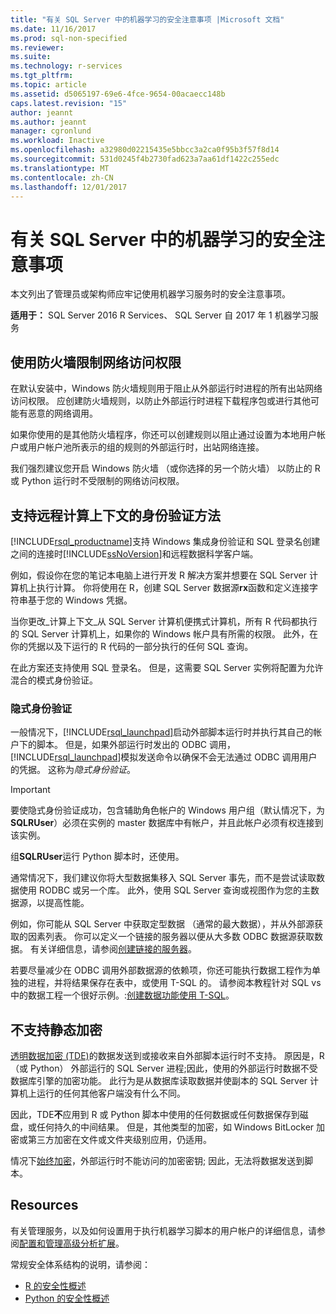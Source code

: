 ```yaml
---
title: "有关 SQL Server 中的机器学习的安全注意事项 |Microsoft 文档"
ms.date: 11/16/2017
ms.prod: sql-non-specified
ms.reviewer: 
ms.suite: 
ms.technology: r-services
ms.tgt_pltfrm: 
ms.topic: article
ms.assetid: d5065197-69e6-4fce-9654-00acaecc148b
caps.latest.revision: "15"
author: jeannt
ms.author: jeannt
manager: cgronlund
ms.workload: Inactive
ms.openlocfilehash: a32980d02215435e5bbcc3a2ca0f95b3f57f8d14
ms.sourcegitcommit: 531d0245f4b2730fad623a7aa61df1422c255edc
ms.translationtype: MT
ms.contentlocale: zh-CN
ms.lasthandoff: 12/01/2017
---
```

# <a name="security-considerations-for-machine-learning-in-sql-server"></a>有关 SQL Server 中的机器学习的安全注意事项

本文列出了管理员或架构师应牢记使用机器学习服务时的安全注意事项。

**适用于：** SQL Server 2016 R Services、 SQL Server 自 2017 年 1 机器学习服务

## <a name="use-a-firewall-to-restrict-network-access"></a>使用防火墙限制网络访问权限

在默认安装中，Windows 防火墙规则用于阻止从外部运行时进程的所有出站网络访问权限。 应创建防火墙规则，以防止外部运行时进程下载程序包或进行其他可能有恶意的网络调用。

如果你使用的是其他防火墙程序，你还可以创建规则以阻止通过设置为本地用户帐户或用户帐户池所表示的组的规则的外部运行时，出站网络连接。

我们强烈建议您开启 Windows 防火墙 （或你选择的另一个防火墙） 以防止的 R 或 Python 运行时不受限制的网络访问权限。

## <a name="authentication-methods-supported-for-remote-compute-contexts"></a>支持远程计算上下文的身份验证方法

[!INCLUDE[rsql_productname](../../includes/rsql-productname-md.md)]支持 Windows 集成身份验证和 SQL 登录名创建之间的连接时[!INCLUDE[ssNoVersion](../../includes/ssnoversion-md.md)]和远程数据科学客户端。

例如，假设你在您的笔记本电脑上进行开发 R 解决方案并想要在 SQL Server 计算机上执行计算。 你将使用在 R，创建 SQL Server 数据源**rx**函数和定义连接字符串基于您的 Windows 凭据。

当你更改_计算上下文_从 SQL Server 计算机便携式计算机，所有 R 代码都执行的 SQL Server 计算机上，如果你的 Windows 帐户具有所需的权限。 此外，在你的凭据以及下运行的 R 代码的一部分执行的任何 SQL 查询。

在此方案还支持使用 SQL 登录名。 但是，这需要 SQL Server 实例将配置为允许混合的模式身份验证。

### <a name="implied-authentication"></a>隐式身份验证

 一般情况下，[!INCLUDE[rsql_launchpad](../../includes/rsql-launchpad-md.md)]启动外部脚本运行时并执行其自己的帐户下的脚本。 但是，如果外部运行时发出的 ODBC 调用，[!INCLUDE[rsql_launchpad](../../includes/rsql-launchpad-md.md)]模拟发送命令以确保不会无法通过 ODBC 调用用户的凭据。 这称为*隐式身份验证*。
 
 > [!IMPORTANT]
 > 要使隐式身份验证成功，包含辅助角色帐户的 Windows 用户组（默认情况下，为 **SQLRUser**）必须在实例的 master 数据库中有帐户，并且此帐户必须有权连接到该实例。
 > 
 > 组**SQLRUser**运行 Python 脚本时，还使用。 

通常情况下，我们建议你将大型数据集移入 SQL Server 事先，而不是尝试读取数据使用 RODBC 或另一个库。 此外，使用 SQL Server 查询或视图作为您的主数据源，以提高性能。 

例如，你可能从 SQL Server 中获取定型数据 （通常的最大数据），并从外部源获取的因素列表。 你可以定义一个链接的服务器以便从大多数 ODBC 数据源获取数据。 有关详细信息，请参阅[创建链接的服务器](https://docs.microsoft.com/sql/relational-databases/linked-servers/create-linked-servers-sql-server-database-engine)。

若要尽量减少在 ODBC 调用外部数据源的依赖项，你还可能执行数据工程作为单独的进程，并将结果保存在表中，或使用 T-SQL 的。 请参阅本教程针对 SQL vs 中的数据工程一个很好示例。:[创建数据功能使用 T-SQL](../tutorials/sqldev-create-data-features-using-t-sql.md)。

## <a name="no-support-for-encryption-at-rest"></a>不支持静态加密

[透明数据加密 (TDE)](https://docs.microsoft.com/sql/relational-databases/security/encryption/transparent-data-encryption)的数据发送到或接收来自外部脚本运行时不支持。 原因是，R （或 Python） 外部运行的 SQL Server 进程;因此，使用的外部运行时数据不受数据库引擎的加密功能。  此行为是从数据库读取数据并使副本的 SQL Server 计算机上运行的任何其他客户端没有什么不同。

因此，TDE**不**应用到 R 或 Python 脚本中使用的任何数据或任何数据保存到磁盘，或任何持久的中间结果。 但是，其他类型的加密，如 Windows BitLocker 加密或第三方加密在文件或文件夹级别应用，仍适用。

情况下[始终加密](https://docs.microsoft.com/sql/relational-databases/security/encryption/overview-of-key-management-for-always-encrypted)，外部运行时不能访问的加密密钥; 因此，无法将数据发送到脚本。

## <a name="resources"></a>Resources

有关管理服务，以及如何设置用于执行机器学习脚本的用户帐户的详细信息，请参阅[配置和管理高级分析扩展](../../advanced-analytics/r/configure-and-manage-advanced-analytics-extensions.md)。

常规安全体系结构的说明，请参阅：

+ [R 的安全性概述](security-overview-sql-server-r.md)
+ [Python 的安全性概述](../python/security-overview-sql-server-python-services.md)
